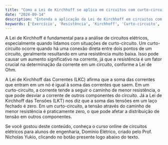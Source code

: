 ```yaml
---
title: "Como a Lei de Kirchhoff se aplica em circuitos com curto-circuito?"
date: "2024-09-14"
description: "Entenda a aplicação da Lei de Kirchhoff em circuitos com curto-circuito e como isso afeta a resistência e a corrente."
keywords: ['Exercício', 'Resistência', 'Kirchhoff', 'Curto-circuito', 'Corrente', 'tensão']
---
```


A Lei de Kirchhoff é fundamental para a análise de circuitos elétricos, especialmente quando lidamos com situações de curto-circuito. Um curto-circuito ocorre quando há uma conexão direta entre dois pontos de um circuito, geralmente resultando em uma resistência muito baixa. Isso pode causar um aumento significativo na corrente, já que a resistência é um fator crucial na determinação da corrente em um circuito, conforme a Lei de Ohm.

A Lei de Kirchhoff das Correntes (LKC) afirma que a soma das correntes que entram em um nó é igual à soma das correntes que saem. Em um curto-circuito, a corrente tende a seguir o caminho de menor resistência, o que pode desviar a corrente de outros componentes do circuito. Já a Lei de Kirchhoff das Tensões (LKT) nos diz que a soma das tensões em um laço fechado é zero. Em um curto-circuito, a tensão através do caminho de menor resistência é praticamente zero, o que pode afetar a distribuição de tensão em outros componentes.

Se você gostou deste conteúdo, conheça o curso online de circuitos elétricos para alunos de engenharia, Domínio Elétrico, criado pelo Prof. Nicholas Yukio, clicando no botão presente logo abaixo do texto.